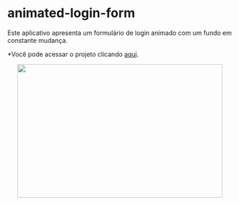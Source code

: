 # animated-login-form
Este aplicativo apresenta um formulário de login animado com um fundo em constante mudança.


*Você pode acessar o projeto clicando <a href="https://animated-login-form-production-7dbb.up.railway.app/">aqui</a>.</p>

<p align="center">
  <img width="460" height="300" src="https://github.com/Rafael-Lee1/Icons/blob/0a795c205354291971a5e4a90483f1ac5caa4a5d/animated-login.jpg">
</p>
